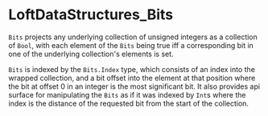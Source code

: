 # LoftDataStructures_Bits

`Bits` projects any underlying collection of unsigned integers as a collection
of `Bool`, with each element of the `Bits` being true iff a corresponding bit in
one of the underlying collection's elements is set.

`Bits` is indexed by the `Bits.Index` type, which consists of an index into the
wrapped collection, and a bit offset into the element at that position where the
bit at offset 0 in an integer is the most significant bit. It also provides api
surface for manipulating the `Bits` as if it was indexed by `Int`s where the
index is the distance of the requested bit from the start of the collection.